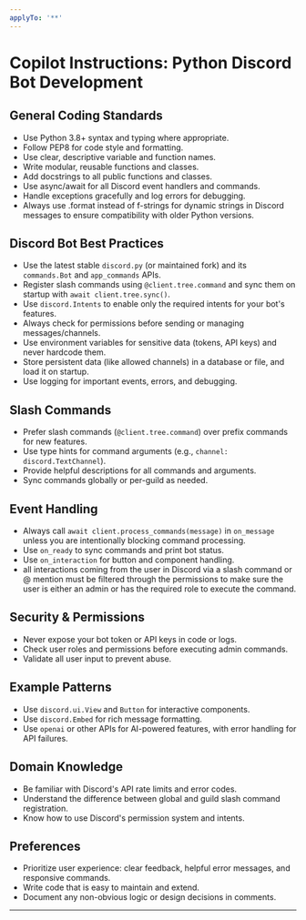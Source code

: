 ```yaml
---
applyTo: '**'
---
```

# Copilot Instructions: Python Discord Bot Development

## General Coding Standards
- Use Python 3.8+ syntax and typing where appropriate.
- Follow PEP8 for code style and formatting.
- Use clear, descriptive variable and function names.
- Write modular, reusable functions and classes.
- Add docstrings to all public functions and classes.
- Use async/await for all Discord event handlers and commands.
- Handle exceptions gracefully and log errors for debugging.
- Always use .format instead of f-strings for dynamic strings in Discord messages to ensure compatibility with older Python versions.

## Discord Bot Best Practices
- Use the latest stable `discord.py` (or maintained fork) and its `commands.Bot` and `app_commands` APIs.
- Register slash commands using `@client.tree.command` and sync them on startup with `await client.tree.sync()`.
- Use `discord.Intents` to enable only the required intents for your bot's features.
- Always check for permissions before sending or managing messages/channels.
- Use environment variables for sensitive data (tokens, API keys) and never hardcode them.
- Store persistent data (like allowed channels) in a database or file, and load it on startup.
- Use logging for important events, errors, and debugging.

## Slash Commands
- Prefer slash commands (`@client.tree.command`) over prefix commands for new features.
- Use type hints for command arguments (e.g., `channel: discord.TextChannel`).
- Provide helpful descriptions for all commands and arguments.
- Sync commands globally or per-guild as needed.

## Event Handling
- Always call `await client.process_commands(message)` in `on_message` unless you are intentionally blocking command processing.
- Use `on_ready` to sync commands and print bot status.
- Use `on_interaction` for button and component handling.
- all interactions coming from the user in Discord via a slash command or @ mention must be filtered through the permissions to make sure the user is either an admin or has the required role to execute the command.

## Security & Permissions
- Never expose your bot token or API keys in code or logs.
- Check user roles and permissions before executing admin commands.
- Validate all user input to prevent abuse.

## Example Patterns
- Use `discord.ui.View` and `Button` for interactive components.
- Use `discord.Embed` for rich message formatting.
- Use `openai` or other APIs for AI-powered features, with error handling for API failures.

## Domain Knowledge
- Be familiar with Discord's API rate limits and error codes.
- Understand the difference between global and guild slash command registration.
- Know how to use Discord's permission system and intents.

## Preferences
- Prioritize user experience: clear feedback, helpful error messages, and responsive commands.
- Write code that is easy to maintain and extend.
- Document any non-obvious logic or design decisions in comments.

---